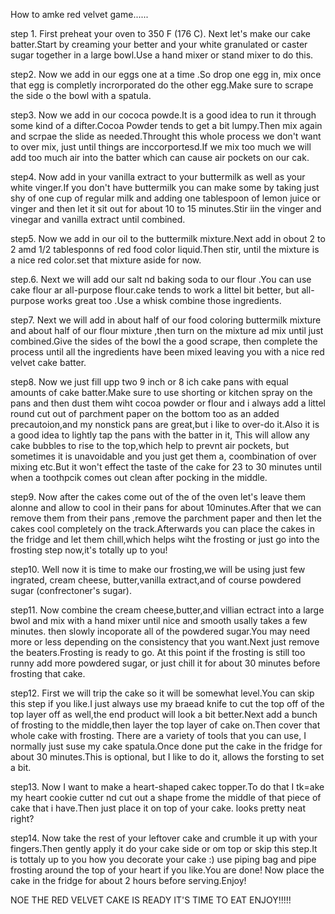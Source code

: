 How to amke red velvet game......


 step 1.     First preheat your oven to 350 F (176 C).        Next let's make our cake batter.Start by creaming your better and your white granulated or caster sugar together in a large bowl.Use a hand mixer or stand mixer to do this.

 step2. Now we add in our eggs one at a time .So drop one egg in, mix once that egg is completly incrorporated do the other egg.Make sure to scrape the side o the bowl with a spatula.


 step3. Now we add in our cococa powde.It is a good idea to run it through some kind of a difter.Cocoa Powder  tends to get a bit lumpy.Then mix again and scrpae the slide as needed.Throught this whole process we don't want to over mix, just until things are inccorportesd.If we mix too much we will add too much air into the batter which can cause air pockets on our cak.

 step4. Now add in your vanilla extract to your buttermilk as well as your white vinger.If you don't have buttermilk you can make some by taking just shy of one cup of regular milk and adding one tablespoon of lemon juice or vinger and then let it sit out for about 10 to 15 minutes.Stir iin the vinger and vinegar and vanilla extract until combined. 


 step5.  Now we add in our oil to the buttermilk mixture.Next add in obout 2 to 2 amd 1/2 tablesponns of red food color liquid.Then stir, until the mixture is a nice red color.set that mixture aside for now. 


 step.6. Next we will add our salt nd baking soda to our flour .You can use cake flour ar all-purpose flour.cake tends to work a littel bit better, but all-purpose works great  too .Use a whisk combine those ingredients. 


 step7. Next we will add in about half of our food coloring buttermilk mixture and about half of our flour mixture ,then turn on the mixture ad mix until just combined.Give the sides of the bowl the a good scrape, then complete the process until all the ingredients have been mixed leaving you with a nice red velvet cake batter. 


 step8.  Now we just fill upp two 9 inch or 8 ich cake pans with equal amounts of cake batter.Make sure to use shorting or kitchen spray on the pans and then dust them wiht cocoa powder or flour and i always add a littel round cut out of parchment paper on the bottom too as an added precautoion,and  my nonstick pans are great,but  i like to over-do it.Also it is a good idea to lightly tap the pans with the batter in it, This will allow any cake bubbles to rise to the top,which help to prevnt air pockets, but sometimes it is unavoidable and you just get them a, coombination of over mixing etc.But it won't effect the taste of the cake for 23 to 30 minutes until when a toothpcik comes out clean after pocking in the middle.



 step9. Now after the cakes come out of the of the oven let's leave them alonne and allow to cool in their pans for about 10minutes.After that we can remove them from their pans ,remove the parchment paper and then let the cakes cool completely on the track.Afterwards you can place the cakes in the fridge and let them chill,which helps wiht the frosting or just go into the frosting step now,it's totally up to you! 


 step10. Well now it is time to make our frosting,we will be using just few ingrated, cream cheese, butter,vanilla extract,and of course powdered sugar (confrectoner's sugar). 


 step11. Now combine the cream cheese,butter,and villian ectract into a large bwol and mix with a hand mixer until nice and smooth usally takes a few minutes. then slowly incoporate all of the powdered sugar.You may need more or less depending on the consistency that you want.Next just remove the beaters.Frosting is ready to go. At this point if the frosting is still too runny add more  powdered sugar, or just chill it for about 30 minutes before frosting that cake. 


 step12.  First we will trip the cake so it will be somewhat level.You can skip this step if you like.I just always use my braead knife to cut the top off of the top layer off as well,the end product will look a bit better.Next add a bunch of frosting to the middle,then layer the top layer of cake on.Then cover that whole cake with frosting. There are a variety of tools that you can use, I normally just suse my cake spatula.Once done put the cake in the fridge for about 30 minutes.This is optional, but I like to do it, allows the forsting to set a bit. 


 step13. Now I want to make a heart-shaped cakec topper.To do that I tk=ake my heart cookie cutter nd cut out a shape frome the middle of that piece of cake that i have.Then just place it on top of your cake.
 looks pretty neat right? 


 step14. Now take the rest of your leftover cake and crumble it up with your fingers.Then gently apply it do your cake side or om top or skip this step.It is tottaly up to you how you decorate your cake :) 
 use piping bag and pipe frosting around the top of your heart if you like.You are done! Now place the cake in the fridge for about 2 hours before serving.Enjoy!



 NOE THE RED VELVET CAKE IS READY IT'S TIME TO EAT ENJOY!!!!!